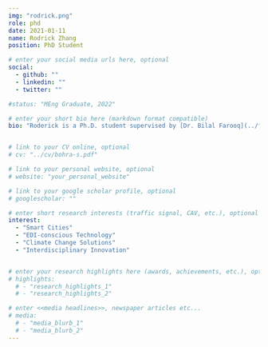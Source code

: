 ```yaml
---
img: "rodrick.png"
role: phd
date: 2021-01-11
name: Rodrick Zhang
position: PhD Student

# enter your social media urls here, optional
social:
  - github: ""
  - linkedin: ""
  - twitter: ""

#status: "MEng Graduate, 2022"

# enter your short bio here (markdown format compatible)
bio: "Roderick is a Ph.D. student supervised by [Dr. Bilal Farooq](../farooq-b) in the Laboratory of Innovations in Transportation (LiTrans) at Ryerson University. Prior to the start of his Ph.D. study in January 2022, he was a Master's student at LiTrans since September 2020. In his undergrad, Roderick studied Physics at the University of Toronto, where he received his H.BSc in 2020. His core research focuses on using EDI-by-design climate change migration and adaptation smart mobility technology to address mobility issues that vulnerable communities face. Other dimensions of his research include Mobility related Public Health, Internet of Things, Artificial Intelligence, Data-driven Decision Making, and Information Safety."


# link to your CV online, optional
# cv: "../cv/bohra-s.pdf"

# link to your personal website, optional
# website: "your_personal_website"

# link to your google scholar profile, optional
# googlescholar: ""

# enter short research interests (traffic signal, CAV, etc.), optional
interest:
  - "Smart Cities"
  - "EDI-conscious Technology"
  - "Climate Change Solutions"
  - "Interdisciplinary Innovation"


# enter your research highlights here (awards, achievements, etc.), optional
# highlights:
  # - "research_highlights_1"
  # - "research_highlights_2"

# enter <<media headlines>>, newspaper articles etc...
# media:
  # - "media_blurb_1"
  # - "media_blurb_2"
---
```


